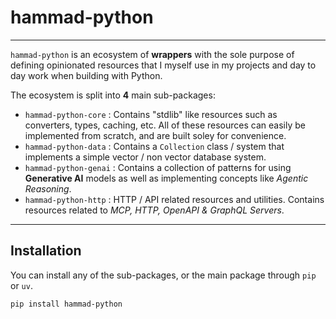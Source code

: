 # **hammad-python**

---

`hammad-python` is an ecosystem of **wrappers** with the sole purpose of defining
opinionated resources that I myself use in my projects and day to day work when
building with Python.

The ecosystem is split into **4** main sub-packages:

- `hammad-python-core` : Contains "stdlib" like resources such as converters, types, caching, etc. All of these resources can easily be implemented from scratch, and are built soley for convenience.
- `hammad-python-data` : Contains a `Collection` class / system that implements a simple vector / non vector database system.
- `hammad-python-genai` : Contains a collection of patterns for using **Generative AI** models as well as implementing concepts like *Agentic Reasoning*.
- `hammad-python-http` : HTTP / API related resources and utilities. Contains resources related to *MCP, HTTP, OpenAPI & GraphQL Servers*.

---

## Installation

You can install any of the sub-packages, or the main package through `pip` or `uv`.

```bash
pip install hammad-python
```